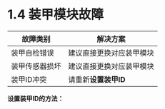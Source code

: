 # 1.4 装甲模块故障

|  故障类别  |  解决方案  |
|  ---  |  ---  |
|  装甲自检错误  |  建议直接更换对应装甲模块  |
|  装甲传感器损坏  |  建议直接更换对应装甲模块  |
|  装甲ID冲突  |  请重新**设置装甲ID**|

**设置装甲ID的方法：**
